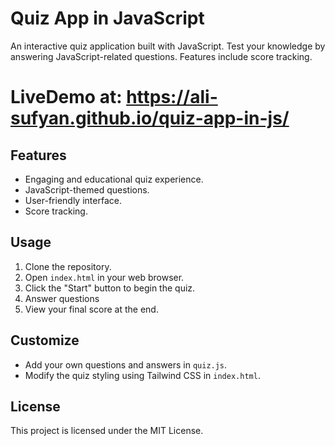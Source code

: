 # Quiz App in JavaScript

An interactive quiz application built with JavaScript. Test your knowledge by answering JavaScript-related questions. Features include score tracking.

# LiveDemo at:  https://ali-sufyan.github.io/quiz-app-in-js/

## Features

- Engaging and educational quiz experience.
- JavaScript-themed questions.
- User-friendly interface.
- Score tracking.

## Usage

1. Clone the repository.
2. Open `index.html` in your web browser.
3. Click the "Start" button to begin the quiz.
4. Answer questions
5. View your final score at the end.

## Customize

- Add your own questions and answers in `quiz.js`.
- Modify the quiz styling using Tailwind CSS in `index.html`.

## License

This project is licensed under the MIT License.

